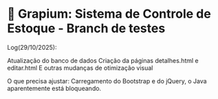 # 🍇 Grapium: Sistema de Controle de Estoque - Branch de testes

Log(29/10/2025):

Atualização do banco de dados
Criação da páginas detalhes.html e editar.html
E outras mudanças de otimização visual

O que precisa ajustar:
Carregamento do Bootstrap e do jQuery, o Java aparentemente está bloqueando.
